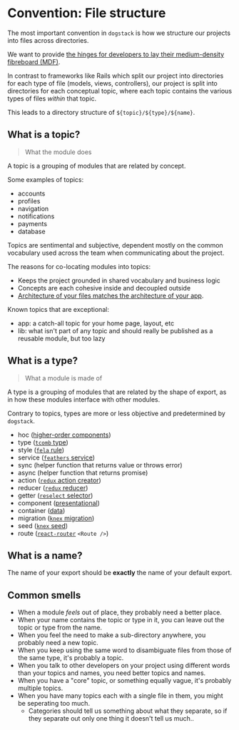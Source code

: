 # Convention: File structure

The most important convention in `dogstack` is how we structure our projects into files across directories.

We want to provide [the hinges for developers to lay their medium-density fibreboard (MDF)](http://viewer.scuttlebot.io/%255U%2B7Fblfzf1iO%2BbE%2BanI%2Fwn%2FL9L0LkpM5A9%2BMlf0Wcc%3D.sha256).

In contrast to frameworks like Rails which split our project into directories for each type of file (models, views, controllers), our project is split into directories for each conceptual topic, where each topic contains the various types of files *within* that topic.

This leads to a directory structure of `${topic}/${type}/${name}`.

## What is a topic?

> What the module does

A topic is a grouping of modules that are related by concept.

Some examples of topics:

- accounts
- profiles
- navigation
- notifications
- payments
- database

Topics are sentimental and subjective, dependent mostly on the common vocabulary used across the team when communicating about the project.

The reasons for co-locating modules into topics:

- Keeps the project grounded in shared vocabulary and business logic
- Concepts are each cohesive inside and decoupled outside
- [Architecture of your files matches the architecture of your app](https://www.youtube.com/watch?v=WpkDN78P884&t=7m).

Known topics that are exceptional:

- app: a catch-all topic for your home page, layout, etc
- lib: what isn't part of any topic and should really be published as a reusable module, but too lazy

## What is a type?

> What a module is made of

A type is a grouping of modules that are related by the shape of export, as in how these modules interface with other modules.

Contrary to topics, types are more or less objective and predetermined by `dogstack`.

- hoc ([higher-order components](https://facebook.github.io/react/docs/higher-order-components.html))
- type ([`tcomb` type](https://github.com/gcanti/tcomb))
- style ([`fela` rule](http://fela.js.org/docs/basics/Rules.html))
- service ([`feathers` service](https://docs.feathersjs.com/services/readme.html))
- sync (helper function that returns value or throws error)
- async (helper function that returns promise)
- action ([`redux` action creator](http://redux.js.org/docs/basics/Actions.html))
- reducer ([`redux` reducer](http://redux.js.org/docs/basics/Reducers.html))
- getter ([`reselect` selector](https://github.com/reactjs/reselect))
- component ([presentational](https://medium.com/@dan_abramov/smart-and-dumb-components-7ca2f9a7c7d0))
- container ([data](https://medium.com/@dan_abramov/smart-and-dumb-components-7ca2f9a7c7d0))
- migration ([`knex` migration](http://knexjs.org/#Migrations))
- seed ([`knex` seed](http://knexjs.org/#Seeds))
- route ([`react-router`](https://github.com/ReactTraining/react-router) `<Route />`)

## What is a name?

The name of your export should be **exactly** the name of your default export.

## Common smells

- When a module _feels_ out of place, they probably need a better place.
- When your name contains the topic or type in it, you can leave out the topic or type from the name.
- When you feel the need to make a sub-directory anywhere, you probably need a new topic.
- When you keep using the same word to disambiguate files from those of the same type, it's probably a topic.
- When you talk to other developers on your project using different words than your topics and names, you need better topics and names.
- When you have a "core" topic, or something equally vague, it's probably multiple topics.
- When you have many topics each with a single file in them, you might be seperating too much.
  - Categories should tell us something about what they separate, so if they separate out only one thing it doesn't tell us much..
